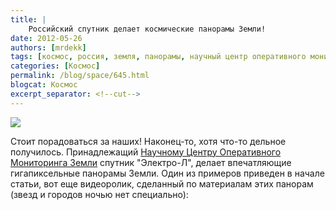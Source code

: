 ```yaml
---
title: |
    Российский спутник делает космические панорамы Земли!
date: 2012-05-26
authors: [mrdekk]
tags: [космос, россия, земля, панорамы, научный центр оперативного мониторинга земли, электро-л]
categories: [Космос]
permalink: /blog/space/645.html
blogcat: Космос
excerpt_separator: <!--cut-->
---
```



![](http://itw66.ru/uploads/images/00/00/01/2012/05/26/0958a0.jpg)


Стоит порадоваться за наших! Наконец-то, хотя что-то дельное получилось. Принадлежащий [Научному Центру Оперативного Мониторинга Земли](http://www.ntsomz.ru/electro) спутник "Электро-Л", делает впечатляющие гигапиксельные панорамы Земли. Один из примеров приведен в начале статьи, вот еще видеоролик, сделанный по материалам этих панорам (звезд и городов ночью нет специально):

<object width="560" height="315"><param name="movie" value="http://www.youtube.com/v/FGEm30fdRoo?version=3&amp;hl=ru_RU"></param><param name="allowFullScreen" value="true"></param><param name="allowscriptaccess" value="always"></param><embed src="http://www.youtube.com/v/FGEm30fdRoo?version=3&amp;hl=ru_RU" type="application/x-shockwave-flash" width="560" height="315" allowscriptaccess="always" allowfullscreen="true"></embed></object>
